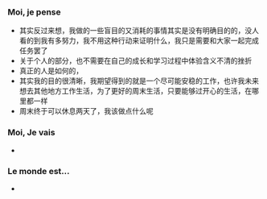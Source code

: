 ### Moi, je pense
- 其实反过来想，我做的一些盲目的又消耗的事情其实是没有明确目的的，没人看的到我有多努力，我不用这种行动来证明什么，我只是需要和大家一起完成任务罢了
- 关于个人的部分，也不需要在自己的成长和学习过程中体验含义不清的挫折
- 真正的人是如何的，
- 其实我的目的很清晰，我期望得到的就是一个尽可能安稳的工作，也许我未来想去其他地方工作生活，为了更好的周末生活，只要能够过开心的生活，在哪里都一样
- 周末终于可以休息两天了，我该做点什么呢





### Moi, Je vais
- 



### Le monde est...
- 